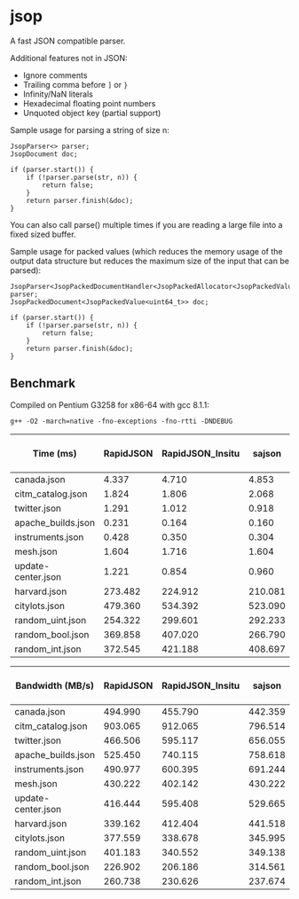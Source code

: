 # jsop
A fast JSON compatible parser.

Additional features not in JSON:
* Ignore comments
* Trailing comma before `]` or `}`
* Infinity/NaN literals
* Hexadecimal floating point numbers
* Unquoted object key (partial support)

Sample usage for parsing a string of size n:

	JsopParser<> parser;
	JsopDocument doc;
	
	if (parser.start()) {
		if (!parser.parse(str, n)) {
			return false;
		}
		return parser.finish(&doc);
	}

You can also call parse() multiple times if you are reading a large file into a fixed sized buffer.

Sample usage for packed values (which reduces the memory usage of the output data structure but reduces the maximum size of the input that can be parsed):

	JsopParser<JsopPackedDocumentHandler<JsopPackedAllocator<JsopPackedValue<uint64_t>>>> parser;
	JsopPackedDocument<JsopPackedValue<uint64_t>> doc;

	if (parser.start()) {
		if (!parser.parse(str, n)) {
			return false;
		}
		return parser.finish(&doc);
	}

## Benchmark
Compiled on Pentium G3258 for x86-64 with gcc 8.1.1:

	g++ -O2 -march=native -fno-exceptions -fno-rtti -DNDEBUG

| Time (ms) | RapidJSON | RapidJSON_Insitu | sajson | jsop packed 32-bit | jsop packed 64-bit | jsop |
| --- | --- | --- | --- | --- | --- | --- |
| canada.json | 4.337 | 4.710 | 4.853 | 3.629 | 3.632 | 4.159 |
| citm_catalog.json | 1.824 | 1.806 | 2.068 | 1.856 | 1.772 | 1.766 |
| twitter.json | 1.291 | 1.012 | 0.918 | 0.976 | 1.013 | 0.924 |
| apache_builds.json | 0.231 | 0.164 | 0.160 | 0.124 | 0.123 | 0.129 |
| instruments.json | 0.428 | 0.350 | 0.304 | 0.253 | 0.271 | 0.243 |
| mesh.json | 1.604 | 1.716 | 1.604 | 1.272 | 1.365 | 1.221 |
| update-center.json | 1.221 | 0.854 | 0.960 | 0.645 | 0.603 | 0.551 |
| harvard.json | 273.482 | 224.912 | 210.081 | 154.635 | 147.562 | 138.999 |
| citylots.json | 479.360 | 534.392 | 523.090 | 376.453 | 382.291 | 379.701 |
| random_uint.json | 254.322 | 299.601 | 292.233 | 152.880 | 176.901 | 129.933 |
| random_bool.json | 369.858 | 407.020 | 266.790 | 182.266 | 228.147 | 207.902 |
| random_int.json | 372.545 | 421.188 | 408.697 | 244.571 | 248.304 | 217.914 |

| Bandwidth (MB/s) | RapidJSON | RapidJSON_Insitu | sajson | jsop packed 32-bit | jsop packed 64-bit | jsop |
| --- | --- | --- | --- | --- | --- | --- |
| canada.json | 494.990 | 455.790 | 442.359 | 591.560 | 591.071 | 516.174 |
| citm_catalog.json | 903.065 | 912.065 | 796.514 | 887.495 | 929.566 | 932.724 |
| twitter.json | 466.506 | 595.117 | 656.055 | 617.068 | 594.530 | 651.795 |
| apache_builds.json | 525.450 | 740.115 | 758.618 | 978.862 | 986.820 | 940.922 |
| instruments.json | 490.977 | 600.395 | 691.244 | 830.586 | 775.418 | 864.767 |
| mesh.json | 430.222 | 402.142 | 430.222 | 542.512 | 505.550 | 565.173 |
| update-center.json | 416.444 | 595.408 | 529.665 | 788.338 | 843.247 | 922.828 |
| harvard.json | 339.162 | 412.404 | 441.518 | 599.829 | 628.581 | 667.304 |
| citylots.json | 377.559 | 338.678 | 345.995 | 480.768 | 473.426 | 476.656 |
| random_uint.json | 401.183 | 340.552 | 349.138 | 667.384 | 576.762 | 785.249 |
| random_bool.json | 226.902 | 206.186 | 314.561 | 460.435 | 367.840 | 403.660 |
| random_int.json | 260.738 | 230.626 | 237.674 | 397.172 | 391.201 | 445.757 |
